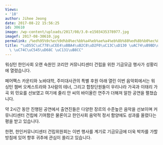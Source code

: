 ```yaml
---
Views:
- '18'
author: Jihee Jeong
date: 2017-08-22 15:56:25
id: 30610
image: /wp-content/uploads/2017/08/3.0-e1503435378977.jpg
imagef: 2017-08-30610.jpg
permalink: /%ed%95%9c%ec%9d%b8%ec%bb%a4%eb%ae%a4%eb%8b%88%ed%8b%b0%ec%84%bc%ed%84%b0-%ea%b1%b4%eb%a6%bd%ed%9b%84%ec%9b%90-%ec%9d%8c%ec%95%85%ed%9a%8c-%ec%84%b1%eb%a3%8c/
title: "\uD55C\uC778\uCEE4\uBBA4\uB2C8\uD2F0\uC13C\uD130 \uAC74\uB9BD\uD6C4\uC6D0\
  \ \uC74C\uC545\uD68C \uC131\uB8CC"
---
```


워싱턴 한인사회 오랜 숙원인 코리안 커뮤니티센터 건립을 위한 기금모금 행사가 성황리에 열렸습니다.

페어팩스 카운티와 노바대학, 주미대사관의 특별 후원 아래 열린 이번 음악회에서는 워싱턴 챔버 오케스트라와 3사람의 테너, 그리고 합창단원들이 우리나라 가곡과 이태리 가곡 외 민요를 선보였고 여기에 줄리 안 씨의 바이올린 연주가 더해져 알찬 공연을 펼쳤습니다.

약 2시간 동안 진행된 공연에서 출연진들은 다양한 장르의 수준높은 음악을 선보이며 커뮤니티센터 건립에 기여함은 물론이고 한인사회 음악적 정서 함양에도 성과를 올렸다는 평을 받고 있습니다.

한편, 한인커뮤니티센터 건립위원회는 이번 행사를 계기로 기금모금에 더욱 박차를 가할 방침에 있어 향후 귀추에 관심이 쏠리고 있습니다.